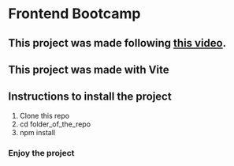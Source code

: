# Frontend Bootcamp

## This project was made following [this video](https://youtu.be/4sosXZsdy-s).


## This project was made with Vite

## Instructions to install the project

1. Clone this repo
2. cd folder_of_the_repo
3. npm install

### Enjoy the project

